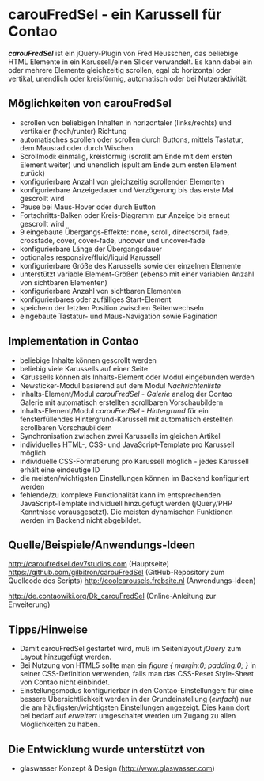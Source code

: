carouFredSel - ein Karussell für Contao
=======================================

***carouFredSel*** ist ein jQuery-Plugin von Fred Heusschen, das beliebige HTML Elemente in ein Karussell/einen Slider verwandelt. Es kann dabei ein oder mehrere Elemente gleichzeitig scrollen, egal ob horizontal oder vertikal, unendlich oder kreisförmig, automatisch oder bei Nutzeraktivität.

Möglichkeiten von carouFredSel
------------------------------

* scrollen von beliebigen Inhalten in horizontaler (links/rechts) und vertikaler (hoch/runter) Richtung
* automatisches scrollen oder scrollen durch Buttons, mittels Tastatur, dem Mausrad oder durch Wischen
* Scrollmodi: einmalig, kreisförmig (scrollt am Ende mit dem ersten Element weiter) und unendlich (spult am Ende zum ersten Element zurück)
* konfigurierbare Anzahl von gleichzeitig scrollenden Elementen
* konfigurierbare Anzeigedauer und Verzögerung bis das erste Mal gescrollt wird
* Pause bei Maus-Hover oder durch Button
* Fortschritts-Balken oder Kreis-Diagramm zur Anzeige bis erneut gescrollt wird
* 9 eingebaute Übergangs-Effekte: none, scroll, directscroll, fade, crossfade, cover, cover-fade, uncover und uncover-fade
* konfigurierbare Länge der Übergangsdauer
* optionales responsive/fluid/liquid Karussell
* konfigurierbare Größe des Karussells sowie der einzelnen Elemente
* unterstützt variable Element-Größen (ebenso mit einer variablen Anzahl von sichtbaren Elementen)
* konfigurierbare Anzahl von sichtbaren Elementen
* konfigurierbares oder zufälliges Start-Element
* speichern der letzten Position zwischen Seitenwechseln
* eingebaute Tastatur- und Maus-Navigation sowie Pagination

Implementation in Contao
------------------------
* beliebige Inhalte können gescrollt werden
* beliebig viele Karussells auf einer Seite
* Karussells können als Inhalts-Element oder Modul eingebunden werden
* Newsticker-Modul basierend auf dem Modul *Nachrichtenliste*
* Inhalts-Element/Modul *carouFredSel - Galerie* analog der Contao Galerie mit automatisch erstellten scrollbaren Vorschaubildern
* Inhalts-Element/Modul *carouFredSel - Hintergrund* für ein fensterfüllendes Hintergrund-Karussell mit automatisch erstellten scrollbaren Vorschaubildern
* Synchronisation zwischen zwei Karussells im gleichen Artikel
* individuelles HTML-, CSS- und JavaScript-Template pro Karussell möglich
* individuelle CSS-Formatierung pro Karussell möglich - jedes Karussell erhält eine eindeutige ID
* die meisten/wichtigsten Einstellungen können im Backend konfiguriert werden
* fehlende/zu komplexe Funktionalität kann im entsprechenden JavaScript-Template individuell hinzugefügt werden (jQuery/PHP Kenntnisse vorausgesetzt). Die meisten dynamischen Funktionen werden im Backend nicht abgebildet.

Quelle/Beispiele/Anwendungs-Ideen
---------------------------------

http://caroufredsel.dev7studios.com (Hauptseite)
https://github.com/gilbitron/carouFredSel (GitHub-Repository zum Quellcode des Scripts)
http://coolcarousels.frebsite.nl (Anwendungs-Ideen)

http://de.contaowiki.org/Dk_carouFredSel (Online-Anleitung zur Erweiterung)

Tipps/Hinweise
--------------

* Damit carouFredSel gestartet wird, muß im Seitenlayout *jQuery* zum Layout hinzugefügt werden.
* Bei Nutzung von HTML5 sollte man ein *figure { margin:0; padding:0; }* in seiner CSS-Definition verwenden, falls man das CSS-Reset Style-Sheet von Contao nicht einbindet.
* Einstellungsmodus konfigurierbar in den Contao-Einstellungen: für eine bessere Übersichtlichkeit werden in der Grundeinstellung (*einfach*) nur die am häufigsten/wichtigsten Einstellungen angezeigt. Dies kann dort bei bedarf auf *erweitert* umgeschaltet werden um Zugang zu allen Möglichkeiten zu haben.

Die Entwicklung wurde unterstützt von
-------------------------------------

* glaswasser Konzept & Design (http://www.glaswasser.com)

